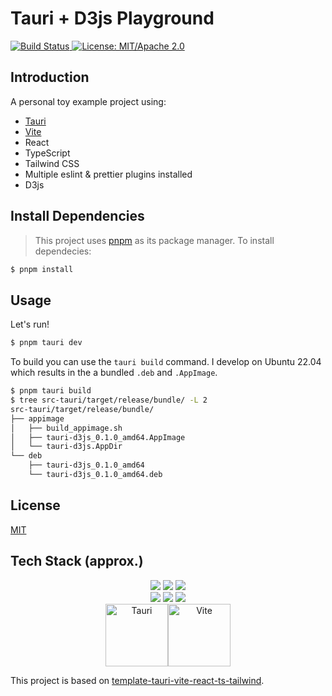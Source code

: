 # Tauri + D3js Playground

<p>
  <a href="https://github.com/jmwample/ptrs/actions/workflows/rust.yml">
    <img src="https://github.com/jmwample/ptrs/actions/workflows/rust.yml/badge.svg?branch=main" alt="Build Status">
  </a>
  <a href="https://doc.rust-lang.org/1.6.0/complement-project-faq.html#why-dual-mitasl2-license">
    <img src="https://img.shields.io/badge/license-MIT%2FApache--2.0-blue" alt="License: MIT/Apache 2.0">
  </a>
</p>

## Introduction

A personal toy example project using:

- [Tauri](https://tauri.app/)
- [Vite](https://vitejs.dev/)
- React
- TypeScript
- Tailwind CSS
- Multiple eslint & prettier plugins installed
- D3js


## Install Dependencies

> This project uses [pnpm](https://pnpm.io/) as its package manager. To install dependecies:

```sh
$ pnpm install
```

## Usage

Let's run!

```sh
$ pnpm tauri dev
```

To build you can use the `tauri build` command. I develop on Ubuntu 22.04 which
results in the a bundled `.deb` and `.AppImage`.

```sh
$ pnpm tauri build
$ tree src-tauri/target/release/bundle/ -L 2
src-tauri/target/release/bundle/
├── appimage
│   ├── build_appimage.sh
│   ├── tauri-d3js_0.1.0_amd64.AppImage
│   └── tauri-d3js.AppDir
└── deb
    ├── tauri-d3js_0.1.0_amd64
    └── tauri-d3js_0.1.0_amd64.deb
```

## License

[MIT](LICENSE)

## Tech Stack (approx.)


<div align="center">
<a href="https://reactjs.org/"><image src="https://img.shields.io/static/v1?label=React&message=^18&style=for-the-badge&labelColor=FFFFFF&logo=react&color=61DAFB"/></a> <a href="https://www.typescriptlang.org/"><image src="https://img.shields.io/static/v1?label=TypeScript&message=^5&style=for-the-badge&labelColor=FFFFFF&logo=typescript&color=3178C6"/></a> <a href="https://www.typescriptlang.org/"><image src="https://img.shields.io/static/v1?label=Tailwind%20CSS&message=^3&style=for-the-badge&labelColor=FFFFFF&logo=tailwindcss&color=06B6D4"/></a>
</div>

<div align="center">
<a href="https://cn.vitejs.dev/"><image src="https://img.shields.io/static/v1?label=Vite&message=^4&style=for-the-badge&labelColor=FFFFFF&logo=vite&color=646CFF"/></a> <a href="https://www.typescriptlang.org/"><image src="https://img.shields.io/static/v1?label=Tailwind%20CSS&message=^3&style=for-the-badge&labelColor=FFFFFF&logo=tailwindcss&color=06B6D4"/></a> <a href="https://tauri.app/"><image src="https://img.shields.io/static/v1?label=Tauri&message=^1&style=for-the-badge&labelColor=FFFFFF&logo=tauri&color=FFC131"/></a>
</div>

<div align="center"><img src = "https://github.com/RoyRao2333/template-tauri-vite-react-ts-tailwind/assets/31413093/91cdcd1b-2387-4c01-9710-9b2f44c10329" height="100px" alt="Tauri"/><img src = "https://user-images.githubusercontent.com/31413093/197097625-5b3bd3cf-2bd6-4a3a-8059-a1fe9f28100b.svg" height="100px" alt="Vite"/></div>

This project is based on [template-tauri-vite-react-ts-tailwind](https://github.com/RoyRao2333/template-tauri-vite-react-ts-tailwind).
